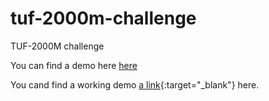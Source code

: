 # tuf-2000m-challenge
TUF-2000M challenge

You can find a demo here <a href="http://tuf-2000mchallenge20170626034832.azurewebsites.net/" target="_blank">here</a>

You cand find a working demo [a link](http://tuf-2000mchallenge20170626034832.azurewebsites.net){:target="_blank"} here.
